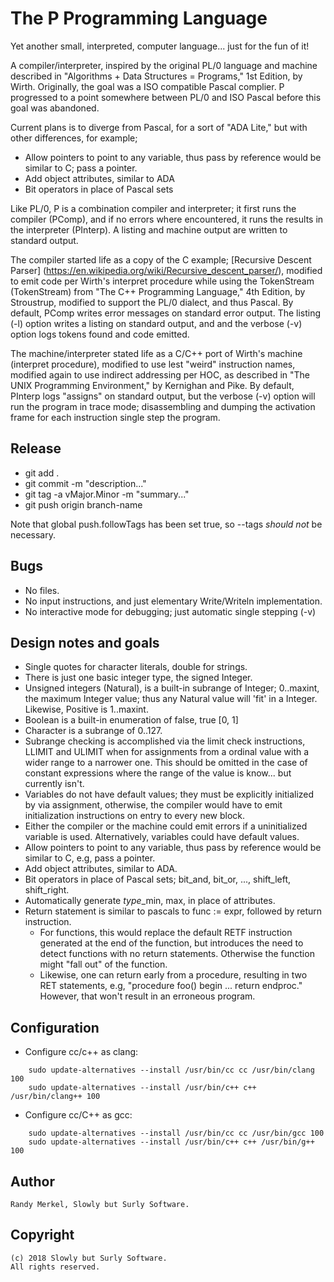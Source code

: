 # The P Programming Language

Yet another small, interpreted, computer language... just for the fun of it!

A compiler/interpreter, inspired by the original PL/0 language and machine
described in "Algorithms + Data Structures = Programs," 1st Edition, by Wirth.
Originally, the goal was a ISO compatible Pascal complier. P progressed to a
point somewhere between PL/0 and ISO Pascal before this goal was abandoned.

Current plans is to diverge from Pascal, for a sort of "ADA Lite," but with 
other differences, for example;
 * Allow pointers to point to any variable, thus pass by reference would be 
   similar to C; pass a pointer.
 * Add object attributes, similar to ADA
 * Bit operators in place of Pascal sets

Like PL/0, P is a combination compiler and interpreter; it first runs the
compiler (PComp), and if no errors where encountered, it runs the results in
the interpreter (PInterp). A listing and machine output are written to
standard output.

The compiler started life as a copy of the C example;
[Recursive Descent Parser]
(https://en.wikipedia.org/wiki/Recursive_descent_parser/), modified to emit code
per Wirth's interpret procedure while using the TokenStream (TokenStream) from
"The C++ Programming Language," 4th Edition, by Stroustrup, modified to support
the PL/0 dialect, and thus Pascal. By default, PComp writes error messages on 
standard error output. The listing (-l) option writes a listing on standard
output, and and the verbose (-v) option logs tokens found and code emitted.

The machine/interpreter stated life as a C/C++ port of Wirth's machine
(interpret procedure), modified to use lest "weird" instruction names,
modified again to use indirect addressing per HOC, as described in "The UNIX
Programming Environment," by Kernighan and Pike. By default, PInterp logs
"assigns" on standard output, but the verbose (-v) option will run the program
in trace mode; disassembling and dumping the activation frame for each
instruction single step the program.

## Release
* git add .
* git commit -m "description..."
* git tag -a vMajor.Minor -m "summary..."
* git push origin branch-name

Note that global push.followTags has been set true, so --tags *should not* be 
necessary.

## Bugs
* No files.
* No input instructions, and just elementary Write/Writeln implementation.
* No interactive mode for debugging; just automatic single stepping (-v)

## Design notes and goals
 * Single quotes for character literals, double for strings.
 * There is just one basic integer type, the signed Integer. 
 * Unsigned integers (Natural), is a built-in subrange of Integer; 0..maxint, 
   the maximum Integer value; thus any Natural value will 'fit' in a Integer.
   Likewise, Positive is 1..maxint.
 * Boolean is a built-in enumeration of false, true [0, 1]
 * Character is a subrange of 0..127.
 * Subrange checking is accomplished via the limit check instructions, LLIMIT
   and ULIMIT when for assignments from a ordinal value with a wider range to a
   narrower one. This should be omitted in the case of constant expressions
   where the range of the value is know... but currently isn't.
 * Variables do not have default values; they must be explicitly initialized by
   via assignment, otherwise, the compiler would have to emit initialization
   instructions on entry to every new block.
 * Either the compiler or the machine could emit errors if a uninitialized 
   variable is used. Alternatively, variables could have default values.
 * Allow pointers to point to any variable, thus pass by reference would be 
   similar to C, e.g, pass a pointer.
 * Add object attributes, similar to ADA.
 * Bit operators in place of Pascal sets; bit_and, bit_or, ..., shift_left,
   shift_right.
 * Automatically generate *type*_min, max, in place of attributes.
 * Return statement is similar to pascals to func := expr, followed by return 
   instruction. 
   * For functions, this would replace the default RETF instruction generated at
     the end of the function, but introduces the need to detect functions with
     no return statements. Otherwise the function might "fall out" of the
     function.
   * Likewise, one can return early from a procedure, resulting in two RET 
     statements, e.g, "procedure foo() begin ... return endproc." However, that
     won't result in an erroneous program.

## Configuration
* Configure cc/c++ as clang:
```
	sudo update-alternatives --install /usr/bin/cc cc /usr/bin/clang 100
	sudo update-alternatives --install /usr/bin/c++ c++ /usr/bin/clang++ 100
```
* Configure cc/C++ as gcc:
```
	sudo update-alternatives --install /usr/bin/cc cc /usr/bin/gcc 100
	sudo update-alternatives --install /usr/bin/c++ c++ /usr/bin/g++ 100
```

## Author
    Randy Merkel, Slowly but Surly Software.

## Copyright
    (c) 2018 Slowly but Surly Software.
    All rights reserved.

